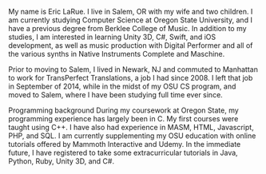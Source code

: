 My name is Eric LaRue.  I live in Salem, OR with my wife and two children.  I am currently studying Computer Science at Oregon State University, and I have a previous degree from Berklee College of Music.  In addition to my studies, I am interested in learning Unity 3D, C#, Swift, and iOS development, as well as music production with Digital Performer and all of the various synths in Native Instruments Complete and Maschine.

Prior to moving to Salem, I lived in Newark, NJ and commuted to Manhattan to work for TransPerfect Translations, a job I had since 2008.  I left that job in September of 2014, while in the midst of my OSU CS program, and moved to Salem, where I have been studying full time ever since.

Programming background
During my coursework at Oregon State, my programming experience has largely been in C.  My first courses were taught using C++.  I have also had experience in MASM, HTML, Javascript, PHP, and SQL.  I am currently supplementing my OSU education with online tutorials offered by Mammoth Interactive and Udemy.  In the immediate future, I have registered to take some extracurricular tutorials in Java, Python, Ruby, Unity 3D, and C#.